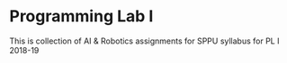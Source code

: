 # Programming Lab I

This is collection of AI & Robotics assignments for SPPU syllabus for PL I 2018-19 
